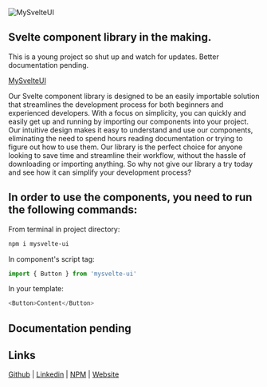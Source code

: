 ![MySvelteUI](https://user-images.githubusercontent.com/89223122/228957657-eec19e63-ecd7-4657-8466-5ff28242b6eb.png)

## Svelte component library in the making. 
This is a young project so shut up and watch for updates.
Better documentation pending.

[MySvelteUI](https://mysvelteui.io)

Our Svelte component library is designed to be an easily importable solution that streamlines the development process for both beginners and experienced developers. With a focus on simplicity, you can quickly and easily get up and running by importing our components into your project. Our intuitive design makes it easy to understand and use our components, eliminating the need to spend hours reading documentation or trying to figure out how to use them. Our library is the perfect choice for anyone looking to save time and streamline their workflow, without the hassle of downloading or importing anything. So why not give our library a try today and see how it can simplify your development process?

## In order to use the components, you need to run the following commands:

From terminal in project directory:
```bash
npm i mysvelte-ui
```

In component's script tag:
```js
import { Button } from 'mysvelte-ui'
```

In your template:
```js
<Button>Content</Button>
```

## Documentation pending

## Links
[Github](https://github.com/Ddupasquier/mysvelte_ui) |
[Linkedin](https://www.linkedin.com/in/dylan-dupasquier/) |
[NPM](https://www.npmjs.com/package/mysvelte-ui?activeTab=readme) |
[Website](https://ddupasquier.dev)
